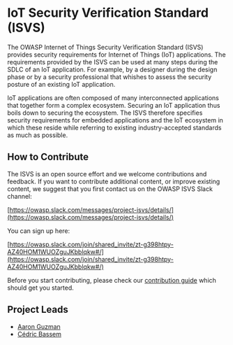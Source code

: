 # IoT Security Verification Standard (ISVS)

The OWASP Internet of Things Security Verification Standard (ISVS) provides security requirements for Internet of Things (IoT) applications. The requirements provided by the ISVS can be used at many steps during the SDLC of an IoT application. For example, by a designer during the design phase or by a security professional that whishes to assess the security posture of an existing IoT application.

IoT applications are often composed of many interconnected applications that together form a complex ecosystem. Securing an IoT application thus boils down to securing the ecosystem. The ISVS therefore specifies security requirements for embedded applications and the IoT ecosystem in which these reside while referring to existing industry-accepted standards as much as possible.

## How to Contribute
The ISVS is an open source effort and we welcome contributions and feedback. If you want to contribute additional content, or improve existing content, we suggest that you first contact us on the OWASP ISVS Slack channel: 

[https://owasp.slack.com/messages/project-isvs/details/](https://owasp.slack.com/messages/project-isvs/details/)

You can sign up here:

[https://owasp.slack.com/join/shared_invite/zt-g398htpy-AZ40HOM1WUOZguJKbblqkw#/](https://owasp.slack.com/join/shared_invite/zt-g398htpy-AZ40HOM1WUOZguJKbblqkw#/)

Before you start contributing, please check our [contribution guide](https://github.com/OWASP/IoT-Security-Verification-Standard-ISVS/blob/master/Contributing.md "Contribution Guide") which should get you started.

## Project Leads
* [Aaron Guzman](mailto:aaron.guzman@owasp.org)
* [Cédric Bassem](mailto:cedric.bassem@owasp.org)
